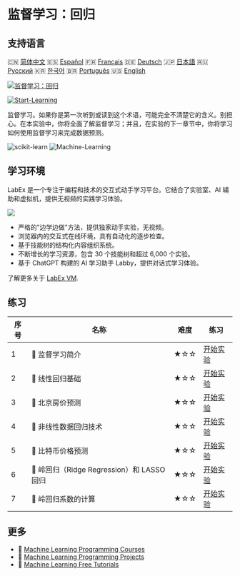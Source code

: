 # 监督学习：回归

## 支持语言

🇨🇳 [简体中文](README_zh.md) 🇪🇸 [Español](README_es.md) 🇫🇷 [Français](README_fr.md) 🇩🇪 [Deutsch](README_de.md) 🇯🇵 [日本語](README_ja.md) 🇷🇺 [Русский](README_ru.md) 🇰🇷 [한국어](README_ko.md) 🇧🇷 [Português](README_pt.md) 🇺🇸 [English](README.md) 

[![监督学习：回归](https://cover-creator.labex.io/supervised-learning-regression.png?lang=zh)](https://labex.io/zh/courses/supervised-learning-regression)

[![Start-Learning](https://img.shields.io/badge/Start-Learning-whitesmoke?style=for-the-badge)](https://labex.io/zh/courses/supervised-learning-regression)

监督学习。如果你是第一次听到或读到这个术语，可能完全不清楚它的含义。别担心。在本实验中，你将全面了解监督学习；并且，在实验的下一章节中，你将学习如何使用监督学习来完成数据预测。

![scikit-learn](https://img.shields.io/badge/scikit-learn-whitesmoke?style=for-the-badge&logo=scikit-learn)
![Machine-Learning](https://img.shields.io/badge/Machine-Learning-whitesmoke?style=for-the-badge&logo=machine-learning)


## 学习环境

LabEx 是一个专注于编程和技术的交互式动手学习平台。它结合了实验室、AI 辅助和虚拟机，提供无视频的实践学习体验。

![](https://tutorial-screenshot.getvm.io/images/vm-1725247253.png)

- 严格的"边学边做"方法，提供独家动手实验，无视频。
- 浏览器内的交互式在线环境，具有自动化的逐步检查。
- 基于技能树的结构化内容组织系统。
- 不断增长的学习资源，包含 30 个技能树和超过 6,000 个实验。
- 基于 ChatGPT 构建的 AI 学习助手 Labby，提供对话式学习体验。

了解更多关于 [LabEx VM](https://support.labex.io/using-labex/virtual-machine).

## 练习

|   序号 | 名称                                       | 难度   | 练习                                                                                                                 |
|--------|--------------------------------------------|--------|----------------------------------------------------------------------------------------------------------------------|
|      1 | 📖 监督学习简介                            | ★☆☆    | <a target='_blank' href='https://labex.io/zh/labs/ml-introduction-to-supervised-learning-20791'>开始实验</a>         |
|      2 | 📖 线性回归基础                            | ★☆☆    | <a target='_blank' href='https://labex.io/zh/labs/ml-linear-regression-fundamentals-20799'>开始实验</a>              |
|      3 | 📖 北京房价预测                            | ★☆☆    | <a target='_blank' href='https://labex.io/zh/labs/ml-prediction-for-beijing-housing-prices-20805'>开始实验</a>       |
|      4 | 📖 非线性数据回归技术                      | ★☆☆    | <a target='_blank' href='https://labex.io/zh/labs/sklearn-nonlinear-data-regression-techniques-20804'>开始实验</a>   |
|      5 | 📖 比特币价格预测                          | ★☆☆    | <a target='_blank' href='https://labex.io/zh/labs/sklearn-prediction-for-bitcoin-price-20806'>开始实验</a>           |
|      6 | 📖 岭回归（Ridge Regression）和 LASSO 回归 | ★☆☆    | <a target='_blank' href='https://labex.io/zh/labs/ml-ridge-regression-and-lasso-regression-20808'>开始实验</a>       |
|      7 | 📖 岭回归系数的计算                        | ★☆☆    | <a target='_blank' href='https://labex.io/zh/labs/ml-calculation-of-ridge-regression-coefficient-20753'>开始实验</a> |

## 更多

- 🔗 [Machine Learning Programming Courses](https://github.com/labex-labs/awesome-programming-courses)
- 🔗 [Machine Learning Programming Projects](https://github.com/labex-labs/awesome-programming-projects)
- 🔗 [Machine Learning Free Tutorials](https://github.com/labex-labs/ml-free-tutorials)

